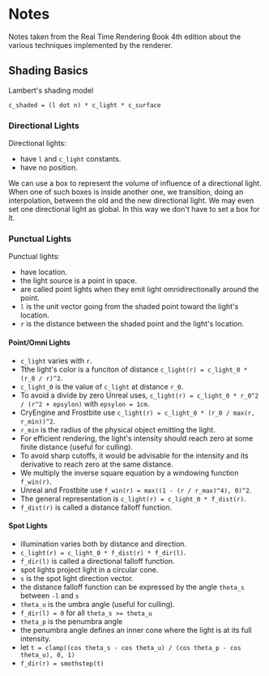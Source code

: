# Notes

Notes taken from the Real Time Rendering Book 4th edition about the various techniques implemented by the renderer.

## Shading Basics

Lambert's shading model

`c_shaded = (l dot n) * c_light * c_surface`

### Directional Lights

Directional lights:
- have `l` and `c_light` constants.
- have no position.

We can use a box to represent the volume of influence of a directional light. When one of such boxes is inside another one, we transition, doing an interpolation, between the old and the new directional light. We may even set one directional light as global. In this way we don't have to set a box for it.

### Punctual Lights

Punctual lights:
- have location.
- the light source is a point in space.
- are called point lights when they emit light omnidirectionally around the point.
- `l` is the unit vector going from the shaded point toward the light's location.
- `r` is the distance between the shaded point and the light's location.

#### Point/Omni Lights

- `c_light` varies with `r`.
- Tthe light's color is a funciton of distance `c_light(r) = c_light_0 * (r_0 / r)^2`.
- `c_light_0` is the value of `c_light` at distance `r_0`.
- To avoid a divide by zero Unreal uses, `c_light(r) = c_light_0 * r_0^2 / (r^2 + epsylon)` with `epsylon = 1cm`.
- CryEngine and Frostbite use `c_light(r) = c_light_0 * (r_0 / max(r, r_min))^2`.
- `r_min` is the radius of the physical object emitting the light. 
- For efficient rendering, the light's intensity should reach zero at some finite distance (useful for culling).
- To avoid sharp cutoffs, it would be advisable for the intensity and its derivative to reach zero at the same distance.
- We multiply the inverse square equation by a windowing function `f_win(r)`.
- Unreal and Frostbite use `f_win(r) = max((1 - (r / r_max)^4), 0)^2`.
- The general representation is `c_light(r) = c_light_0 * f_dist(r)`.
- `f_dist(r)` is called a distance falloff function.

#### Spot Lights

- illumination varies both by distance and direction.
- `c_light(r) = c_light_0 * f_dist(r) * f_dir(l)`.
- `f_dir(l)` is called a directional falloff function.
- spot lights project light in a circular cone.
- `s` is the spot light direction vector.
- the distance falloff function can be expressed by the angle `theta_s` between `-l` and `s`
- `theta_u` is the umbra angle (useful for culling).
- `f_dir(l) = 0` for all `theta_s >= theta_u`
- `theta_p` is the penumbra angle
- the penumbra angle defines an inner cone where the light is at its full intensity.
- let `t = clamp((cos theta_s - cos theta_u) / (cos theta_p - cos theta_u), 0, 1)`
- `f_dir(r) = smothstep(t)`

